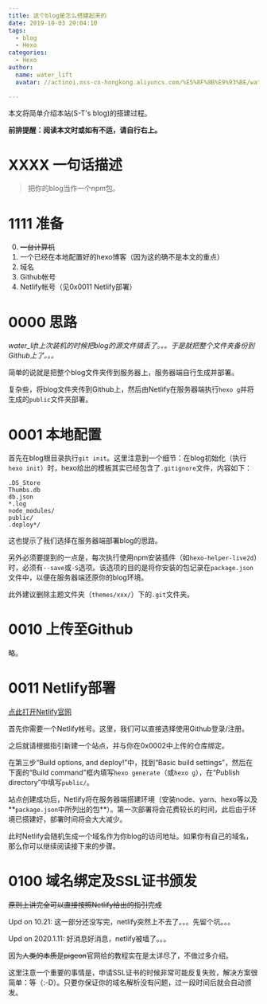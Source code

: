 ```yaml
---
title: 这个blog是怎么搭建起来的
date: 2019-10-03 20:04:10
tags:
  - blog
  - Hexo
categories:
  - Hexo
author:
  name: water_lift
  avatar: //actinoi.oss-cn-hongkong.aliyuncs.com/%E5%8F%8B%E9%93%BE/water_lift.JPG

---
```


本文将简单介绍本站(S-T's blog)的搭建过程。

<!--more-->

**前排提醒：阅读本文时或如有不适，请自行右上。**

# XXXX 一句话描述

> 把你的blog当作一个npm包。

# 1111 准备

0. ~~一台计算机~~
1. 一个已经在本地配置好的hexo博客（因为这的确不是本文的重点）
2. 域名
3. Github帐号
4. Netlify帐号（见0x0011 Netlify部署）

# 0000 思路

*water_lift上次装机的时候把blog的源文件搞丢了。。。于是就把整个文件夹备份到Github上了。。。*

简单的说就是把整个blog文件夹传到服务器上，服务器端自行生成并部署。

复杂些，将blog文件夹传到Github上，然后由Netlify在服务器端执行`hexo g`并将生成的`public`文件夹部署。

# 0001 本地配置

首先在blog根目录执行`git init`。这里注意到一个细节：在blog初始化（执行`hexo init`）时，hexo给出的模板其实已经包含了`.gitignore`文件，内容如下：

```
.DS_Store
Thumbs.db
db.json
*.log
node_modules/
public/
.deploy*/
```

这也提示了我们选择在服务器端部署blog的思路。

另外必须要提到的一点是，每次执行使用npm安装插件（如`hexo-helper-live2d`）时，必须有`--save`或`-S`选项。该选项的目的是将你安装的包记录在`package.json`文件中，以便在服务器端还原你的blog环境。

此外建议删除主题文件夹（`themes/xxx/`）下的`.git`文件夹。

# 0010 上传至Github

略。

# 0011 Netlify部署

[点此打开Netlify官网](https://www.netlify.com/)

首先你需要一个Netlify帐号。这里，我们可以直接选择使用Github登录/注册。

之后就请根据指引新建一个站点，并与你在0x0002中上传的仓库绑定。

在第三步“Build options, and deploy!”中，找到“Basic build settings”，然后在下面的“Build command”框内填写`hexo generate`（或`hexo g`），在“Publish directory”中填写`public/`。

站点创建成功后，Netlify将在服务器端搭建环境（安装node、yarn、hexo等以及**`package.json`中所列出的包**）。第一次部署将会花费较长的时间，此后由于环境已搭建好，部署时间将会大大减少。

此时Netlify会随机生成一个域名作为你blog的访问地址。如果你有自己的域名，那么你可以继续阅读接下来的步骤。

# 0100 域名绑定及SSL证书颁发

~~原则上讲完全可以直接按照Netlify给出的指引完成~~

Upd on 10.21: 这一部分还没写完，netlify突然上不去了。。。先留个坑。。。

Upd on 2020.1.11: 好消息好消息，netlify被墙了。。。

因为~~人类的本质是pigeon~~官网给的教程实在是太详尽了，不做过多介绍。

这里注意一个重要的事情是，申请SSL证书的时候非常可能反复失败，解决方案很简单：等（:-D）。只要你保证你的域名解析没有问题，过一段时间后就会自动颁发。